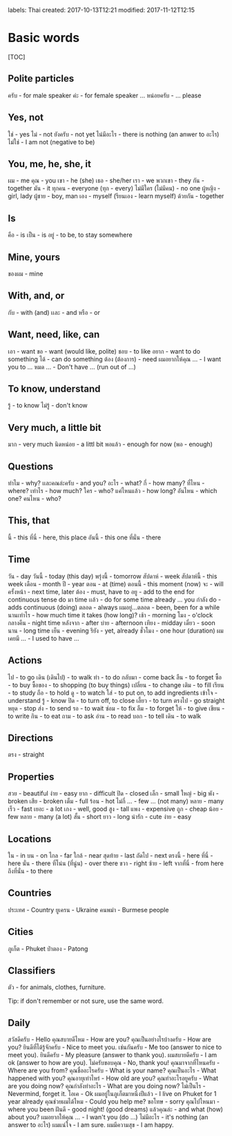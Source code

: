labels: Thai
created: 2017-10-13T12:21
modified: 2017-11-12T12:15

# Basic words

[TOC]

## Polite particles

ครับ - for male speaker
ค่ะ - for female speaker
... หน่อยครับ - ... please

## Yes, not

ใช่ - yes
ไม่ - not
ยังครับ - not yet
ไน่มีอะไร - there is nothing (an anwer to อะไร)
ไม่ใช่ - I am not (negative to be)

## You, me, he, she, it

ผม - me
คุณ - you
เขา - he (she)
เธอ - she/her
เรา - we
พวกเขา - they
กัน - together
มัน - it
ทุกคน - everyone (ทุก - every)
ไม่มีใคร (ไม่มีคน) - no one
ผู้หญิง - girl, lady
ผู้ชาย - boy, man
เอง - myself (รียนเอง - learn myself)
ด้วยกัน - together

## Is

คือ - is
เป็น - is
อยู่ - to be, to stay somewhere

## Mine, yours

ของผม - mine

## With, and, or

กับ - with (and)
เเละ - and
หรือ - or

## Want, need, like, can

เอา - want
ขอ - want (would like, polite)
ชอบ - to like
อยาก - want to do something
ได้ - can do something
ต้อง (ต้องการ) - need
ผมอยากให้คุณ ... - I want you to ...
หมด ... - Don't have ... (run out of ...)

## To know, understand

รู้ - to know
ไม่รู้ - don't know

## Very much, a little bit

มาก - very much
นิดหน่อย - a littl bit
พอแล้ว - enough for now (พอ - enough)

## Questions

ทำไม - why?
เเละคณล่ะครับ - and you?
อะไร - what?
กี่ - how many?
ที่ไหน - where?
เท่าไร - how much?
ใคร - who?
แค่ไหนแล้ว - how long?
อันไหน - which one?
คนไหน - who?

## This, that

นี้ - this
ที่นี่ - here, this place
อันนี้ - this one
ที่นั่น - there

## Time

วัน - day
วันนี้ - today (this day)
พรุ่งนี้ - tomorrow
สัปดาห์ - week
สัปดาห์นี้ - this week
เดือน - month
ปี - year
ตอน - at (time)
ตอนนี้ - this moment (now)
จะ - will
ครั้งหน้า - next time, later
ต้อง - must, have to
อยู - add to the end for continuous tense
do มา time เเล้ว - do for some time already ...
you กำลัง do - adds continuous (doing)
ตลอด - always
ผมอยู่...ตลอด - been, been for a while
นานเท่าไร - how much time it takes (how long)?
เช้า - morning
โมง - o'clock
กลางคืน - night time
หลังจาก - after
บ่าย - afternoon
เทียง - midday
เดี๋ยว - soon
นาน - long time
เย็น - evening
รึยัง - yet, already
ชั่วโมง - one hour (duration)
ผมเคยมี ... - I used to have ...

## Actions

ไป - to go
เดิน (เดินไป) - to walk
ทำ - to do
กลับมา - come back
ลืน - to forget
ซื้อ - to buy
ซื้อของ - to shopping (to buy things)
เปลี่ยน - to change
เติม - to fill
เรียน - to study
ถือ - to hold
ดู - to watch
ใส่ - to put on, to add ingredients
เข้าใจ - understand
รู้ - know
ปิด - to turn off, to close
เลี้ยว - to turn
ตรงไป - go straight
หยุด - stop
ส่ง - to send
รอ - to wait
ซ่อม - to fix
ลืม - to forget
ให้ - to give
เขียน - to write
กิน - to eat
ถาม - to ask
อ่าน - to read
บอก - to tell
เดิน - to walk

## Directions

ตรง - straight

## Properties

สวย - beautiful
ง่าย - easy
ยาก - difficult
ปิด - closed
เล็ก - small
ใหญ่ - big
พัง - broken
เสีย - broken
เต็ม - full
ร้อน - hot
ไม่กี่ ... - few ... (not many)
หลาย - many
เร็ว - fast
เยอะ - a lot
เกง - well, good
สูง - tall
แพง - expensive
ถูก - cheap
น้อย - few
หลาย - many (a lot)
สั้น - short
ยาว - long
น่ารัก - cute
ง่าย - easy

## Locations

ใน - in
บน - on
ไกล - far
ใกล้ - near
สุดท้าย - last
ถัดไป - next
ตรงนี้ - here
ที่นี่ - here
นั่น - there
ที่โน่น (ที่นู่น) - over there
ขวา - right
ซ้าย - left
จากที่นี่ - from here
ถึงที่นั่น - to there

## Countries

ประเทศ - Country
ยูเครน - Ukraine
คนพม่า - Burmese people

## Cities

ภูเก็ต - Phuket
ป่าตอง - Patong

## Classifiers

ตัว - for animals, clothes, furniture.

Tip: if don't remember or not sure, use the same word.

## Daily

สวัสดีครับ - Hello
คุณสบายดีไหม - How are you?
คุณเป็นอย่างไรบ้างครับ - How are you?
ยินดีที่ได้รู้จักครับ - Nice to meet you.
เช่นกันครับ - Me too (answer to nice to meet you).
ยินดีครับ - My pleasure (answer to thank you).
ผมสบายดีครับ - I am ok (answer to how are you).
ไม่ครับขอบคุณ - No, thank you!
คุณมาจากที่ไหนครับ - Where are you from?
คุณชื่ออะไรครับ - What is your name?
คุณเป็นอะไร - What happened with you?
คุณอายุเท่าไหร่ - How old are you?
คุณทำอะไรอยูครับ - What are you doing now?
คุณกำลังทำอะไร - What are you doing now?
ไม่เป็นไร - Nevermind, forget it.
โอเค - Ok
ผมอยู่ในภูเก็ตมาหนึ่งปีแล้ว - I live on Phuket for 1 year already
คุณช่วยผมได้ไหม - Could you help me?
ขอโทษ - sorry
คุณไปไหนมา - where you been
ฝันดี - good night! (good dreams)
แล้วคุณล่ะ - and what (how) about you?
ผมอยากให้คุณ ... - I wan't you (do ...)
ไม่มีอะไร - it's nothing (an answer to อะไร)
ผมแน่ใจ - I am sure.
ผมมีความสุข - I am happy.
